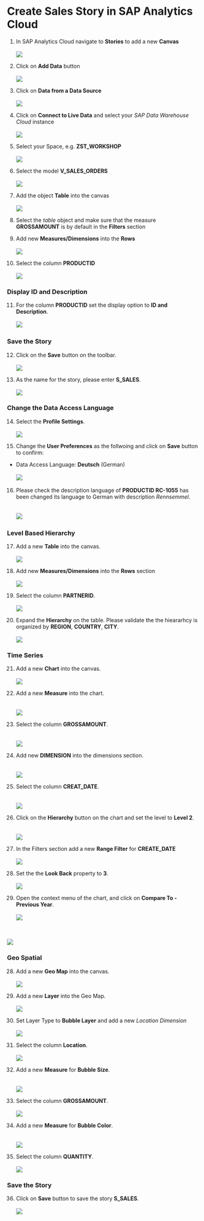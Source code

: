# Create Sales Story in SAP Analytics Cloud

1. In SAP Analytics Cloud navigate to **Stories** to add a new **Canvas**
  <br><br>![](../images/create_sales_story_01.png)

2. Click on **Add Data** button
 <br><br>![](../images/create_sales_story_02.png)

3. Click on **Data from a Data Source** 
  <br><br>![](../images/create_sales_story_03.png)

4. Click on **Connect to Live Data** and select your *SAP Data Warehouse Cloud* instance
  <br><br>![](../images/create_sales_story_04.png)

5. Select your Space, e.g. **ZST_WORKSHOP**
  <br><br>![](../images/create_sales_story_05.png)

6. Select the model **V_SALES_ORDERS**
  <br><br>![](../images/create_sales_story_06.png)

7. Add the object **Table** into the canvas
  <br><br>![](../images/create_sales_story_07.png)
  
8. Select the *table* object and make sure that the measure **GROSSAMOUNT** is by default in the **Filters** section 
9. Add new **Measures/Dimensions** into the **Rows**
  <br><br>![](../images/create_sales_story_08.png)
 
10. Select the column **PRODUCTID**
  <br><br>![](../images/create_sales_story_09.png)

### Display ID and Description

11. For the column **PRODUCTID** set the display option to **ID and Description**.
  <br><br>![](../images/create_sales_story_10.png)

### Save the Story
12. Click on the **Save** button on the toolbar.
  <br><br>![](../images/create_sales_story_11.png)

13. As the name for the story, please enter **S_SALES**.
  <br><br>![](../images/create_sales_story_12.png)

### Change the Data Access Language 
14. Select the **Profile Settings**.
<br><br>![](../images/create_sales_story_13.png)

15. Change the **User Preferences** as the follwoing and click on **Save** button to confirm:
  - Data Access Language: **Deutsch** (German)
  <br><br>![](../images/create_sales_story_14.png)

16. Please check the description language of **PRODUCTID RC-1055** has been changed its language to German with description *Rennsemmel*.  
  <br><br>![](../images/create_sales_story_15.png)

### Level Based Hierarchy
17. Add a new **Table** into the canvas.
  <br><br>![](../images/create_sales_story_20.png)

18. Add new **Measures/Dimensions** into the **Rows** section
  <br><br>![](../images/create_sales_story_21.png)

19. Select the column **PARTNERID**.
  <br><br>![](../images/create_sales_story_22.png)

20. Expand the **Hierarchy** on the table. Please validate the the hieararhcy is organized by **REGION**, **COUNTRY**, **CITY**.
  <br><br>![](../images/create_sales_story_23.png)

### Time Series
21. Add a new **Chart** into the canvas.
  <br><br>![](../images/create_sales_story_30.png)
  
22. Add a new **Measure** into the chart.  
  <br><br>![](../images/create_sales_story_31.png)
  
23. Select the column **GROSSAMOUNT**.  
  <br><br>![](../images/create_sales_story_32.png)
  
24. Add new **DIMENSION** into the dimensions section.  
  <br><br>![](../images/create_sales_story_33.png)
  
25. Select the column **CREAT_DATE**.  
  <br><br>![](../images/create_sales_story_34.png)
  
26. Click on the **Hierarchy** button on the chart and set the level to **Level 2**.  
  <br><br>![](../images/create_sales_story_35.png)

27. In the Filters section add a new **Range Filter** for **CREATE_DATE** 
  <br><br>![](../images/create_sales_story_35a.png)

28. Set the the **Look Back** property to **3**.
  <br><br>![](../images/create_sales_story_35b.png)
  
29. Open the context menu of the chart, and click on **Compare To - Previous Year**.
  <br><br>![](../images/create_sales_story_36.png)
  
  <br><br>![](../images/create_sales_story_36a.png)

### Geo Spatial
28. Add a new **Geo Map** into the canvas.
  <br><br>![](../images/create_sales_story_40.png)
  
29. Add a new **Layer** into the Geo Map.
  <br><br>![](../images/create_sales_story_41.png)
  
30. Set Layer Type to **Bubble Layer** and add a new **Location* Dimension*
  <br><br>![](../images/create_sales_story_42.png)
  
31. Select the column **Location**. 
  <br><br>![](../images/create_sales_story_43.png)
  
32. Add a new **Measure** for **Bubble Size**.  
  <br><br>![](../images/create_sales_story_44.png)
  
33. Select the column **GROSSAMOUNT**.  
  <br>![](../images/create_sales_story_45.png)
  
34. Add a new **Measure** for **Bubble Color**.  
  <br><br>![](../images/create_sales_story_46.png)
  
35. Select the column **QUANTITY**.   
  <br>![](../images/create_sales_story_47.png)

### Save the Story 

36. Click on **Save** button to save the story **S_SALES**.
  <br><br>![](../images/create_sales_story_48.png)

